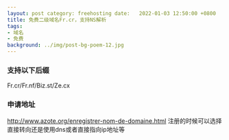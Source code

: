 ```yaml
---
layout: post category: freehosting date:   2022-01-03 12:50:00 +0800
title: 免费二级域名Fr.cr，支持NS解析
tags:
- 域名
- 免费
background: ../img/post-bg-poem-12.jpg
---
```


### 支持以下后缀<br>
Fr.cr/Fr.nf/Biz.st/Ze.cx

### 申请地址<br>
http://www.azote.org/enregistrer-nom-de-domaine.html
注册的时候可以选择直接转向还是使用dns或者直接指向ip地址等

